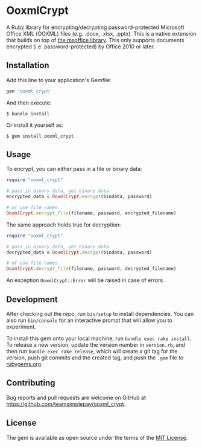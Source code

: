 # OoxmlCrypt

A Ruby library for encrypting/decrypting password-protected Microsoft Office XML (OOXML) files (e.g. .docx, .xlsx, .pptx). This is a native extension that builds on top of [the msoffice library](https://github.com/herumi/msoffice). This only supports documents encrypted (i.e. password-protected) by Office 2010 or later.

## Installation

Add this line to your application's Gemfile:

```ruby
gem 'ooxml_crypt'
```

And then execute:

    $ bundle install

Or install it yourself as:

    $ gem install ooxml_crypt

## Usage

To encrypt, you can either pass in a file or binary data:
```ruby
require "ooxml_crypt"

# pass in binary data, get binary data
encrypted_data = OoxmlCrypt.encrypt(bindata, password)

# or use file names
OoxmlCrypt.encrypt_file(filename, password, encrypted_filename)
```

The same approach holds true for decryption:
```ruby
require "ooxml_crypt"

# pass in binary data, get binary data
decrypted_data = OoxmlCrypt.decrypt(bindata, password)

# or use file names
OoxmlCrypt.decrypt_file(filename, password, decrypted_filename)
```

An exception `OoxmlCrypt::Error` will be raised in case of errors.
## Development

After checking out the repo, run `bin/setup` to install dependencies. You can also run `bin/console` for an interactive prompt that will allow you to experiment.

To install this gem onto your local machine, run `bundle exec rake install`. To release a new version, update the version number in `version.rb`, and then run `bundle exec rake release`, which will create a git tag for the version, push git commits and the created tag, and push the `.gem` file to [rubygems.org](https://rubygems.org).

## Contributing

Bug reports and pull requests are welcome on GitHub at https://github.com/teamsimplepay/ooxml_crypt.

## License

The gem is available as open source under the terms of the [MIT License](https://opensource.org/licenses/MIT).
